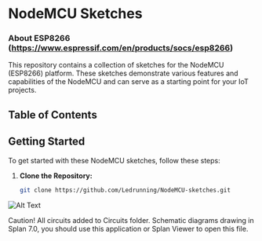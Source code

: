 # NodeMCU Sketches

### About ESP8266 (https://www.espressif.com/en/products/socs/esp8266)

This repository contains a collection of sketches for the NodeMCU (ESP8266) platform. These sketches demonstrate various features and capabilities of the NodeMCU and can serve as a starting point for your IoT projects.

## Table of Contents

## Getting Started

To get started with these NodeMCU sketches, follow these steps:

1. **Clone the Repository:**

   ```bash
   git clone https://github.com/Ledrunning/NodeMCU-sketches.git


![Alt Text](https://habrastorage.org/webt/5b/3d/mv/5b3dmvnnppashyzo2100dc_wjsm.png)


Caution! All circuits added to Circuits folder. Schematic diagrams drawing in Splan 7.0, you should use this application or Splan Viewer to open this file.

